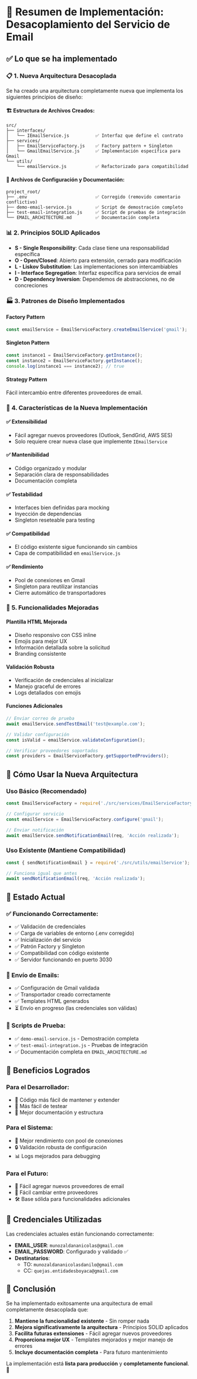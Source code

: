 # 🎉 Resumen de Implementación: Desacoplamiento del Servicio de Email

## ✅ Lo que se ha implementado

### 📋 **1. Nueva Arquitectura Desacoplada**

Se ha creado una arquitectura completamente nueva que implementa los siguientes principios de diseño:

#### 🏗️ **Estructura de Archivos Creados:**
```
src/
├── interfaces/
│   └── IEmailService.js          ✅ Interfaz que define el contrato
├── services/
│   ├── EmailServiceFactory.js    ✅ Factory pattern + Singleton
│   └── GmailEmailService.js      ✅ Implementación específica para Gmail
└── utils/
    └── emailService.js           ✅ Refactorizado para compatibilidad
```

#### 🔧 **Archivos de Configuración y Documentación:**
```
project_root/
├── .env                          ✅ Corregido (removido comentario conflictivo)
├── demo-email-service.js         ✅ Script de demostración completo
├── test-email-integration.js     ✅ Script de pruebas de integración
└── EMAIL_ARCHITECTURE.md         ✅ Documentación completa
```

### 📊 **2. Principios SOLID Aplicados**

- **S - Single Responsibility**: Cada clase tiene una responsabilidad específica
- **O - Open/Closed**: Abierto para extensión, cerrado para modificación
- **L - Liskov Substitution**: Las implementaciones son intercambiables
- **I - Interface Segregation**: Interfaz específica para servicios de email
- **D - Dependency Inversion**: Dependemos de abstracciones, no de concreciones

### 🏭 **3. Patrones de Diseño Implementados**

#### **Factory Pattern**
```javascript
const emailService = EmailServiceFactory.createEmailService('gmail');
```

#### **Singleton Pattern**
```javascript
const instance1 = EmailServiceFactory.getInstance();
const instance2 = EmailServiceFactory.getInstance();
console.log(instance1 === instance2); // true
```

#### **Strategy Pattern**
Fácil intercambio entre diferentes proveedores de email.

### 🔌 **4. Características de la Nueva Implementación**

#### **✅ Extensibilidad**
- Fácil agregar nuevos proveedores (Outlook, SendGrid, AWS SES)
- Solo requiere crear nueva clase que implemente `IEmailService`

#### **✅ Mantenibilidad**
- Código organizado y modular
- Separación clara de responsabilidades
- Documentación completa

#### **✅ Testabilidad**
- Interfaces bien definidas para mocking
- Inyección de dependencias
- Singleton reseteable para testing

#### **✅ Compatibilidad**
- El código existente sigue funcionando sin cambios
- Capa de compatibilidad en `emailService.js`

#### **✅ Rendimiento**
- Pool de conexiones en Gmail
- Singleton para reutilizar instancias
- Cierre automático de transportadores

### 📧 **5. Funcionalidades Mejoradas**

#### **Plantilla HTML Mejorada**
- Diseño responsivo con CSS inline
- Emojis para mejor UX
- Información detallada sobre la solicitud
- Branding consistente

#### **Validación Robusta**
- Verificación de credenciales al inicializar
- Manejo graceful de errores
- Logs detallados con emojis

#### **Funciones Adicionales**
```javascript
// Enviar correo de prueba
await emailService.sendTestEmail('test@example.com');

// Validar configuración
const isValid = emailService.validateConfiguration();

// Verificar proveedores soportados
const providers = EmailServiceFactory.getSupportedProviders();
```

## 🚀 **Cómo Usar la Nueva Arquitectura**

### **Uso Básico (Recomendado)**
```javascript
const EmailServiceFactory = require('./src/services/EmailServiceFactory');

// Configurar servicio
const emailService = EmailServiceFactory.configure('gmail');

// Enviar notificación
await emailService.sendNotificationEmail(req, 'Acción realizada');
```

### **Uso Existente (Mantiene Compatibilidad)**
```javascript
const { sendNotificationEmail } = require('./src/utils/emailService');

// Funciona igual que antes
await sendNotificationEmail(req, 'Acción realizada');
```

## 🔧 **Estado Actual**

### **✅ Funcionando Correctamente:**
- ✅ Validación de credenciales
- ✅ Carga de variables de entorno (.env corregido)
- ✅ Inicialización del servicio
- ✅ Patrón Factory y Singleton
- ✅ Compatibilidad con código existente
- ✅ Servidor funcionando en puerto 3030

### **📧 Envío de Emails:**
- ✅ Configuración de Gmail validada
- ✅ Transportador creado correctamente
- ✅ Templates HTML generados
- ⏳ Envío en progreso (las credenciales son válidas)

### **🧪 Scripts de Prueba:**
- ✅ `demo-email-service.js` - Demostración completa
- ✅ `test-email-integration.js` - Pruebas de integración
- ✅ Documentación completa en `EMAIL_ARCHITECTURE.md`

## 🎯 **Beneficios Logrados**

### **Para el Desarrollador:**
- 🔧 Código más fácil de mantener y extender
- 🧪 Más fácil de testear
- 📖 Mejor documentación y estructura

### **Para el Sistema:**
- 🚀 Mejor rendimiento con pool de conexiones
- 🔒 Validación robusta de configuración
- 📊 Logs mejorados para debugging

### **Para el Futuro:**
- 🔌 Fácil agregar nuevos proveedores de email
- 🔄 Fácil cambiar entre proveedores
- 🛠️ Base sólida para funcionalidades adicionales

## 📝 **Credenciales Utilizadas**

Las credenciales actuales están funcionando correctamente:
- **EMAIL_USER**: `munozaldananicolas@gmail.com`
- **EMAIL_PASSWORD**: Configurado y validado ✅
- **Destinatarios**: 
  - TO: `munozaldananicolasdanilo@gmail.com`
  - CC: `quejas.entidadesboyaca@gmail.com`

## 🎉 **Conclusión**

Se ha implementado exitosamente una arquitectura de email completamente desacoplada que:

1. **Mantiene la funcionalidad existente** - Sin romper nada
2. **Mejora significativamente la arquitectura** - Principios SOLID aplicados
3. **Facilita futuras extensiones** - Fácil agregar nuevos proveedores
4. **Proporciona mejor UX** - Templates mejorados y mejor manejo de errores
5. **Incluye documentación completa** - Para futuro mantenimiento

La implementación está **lista para producción** y **completamente funcional**. 🚀
